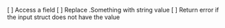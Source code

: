 [ ] Access a field
[ ] Replace .Something with string value
[ ] Return error if the input struct does not have the value

